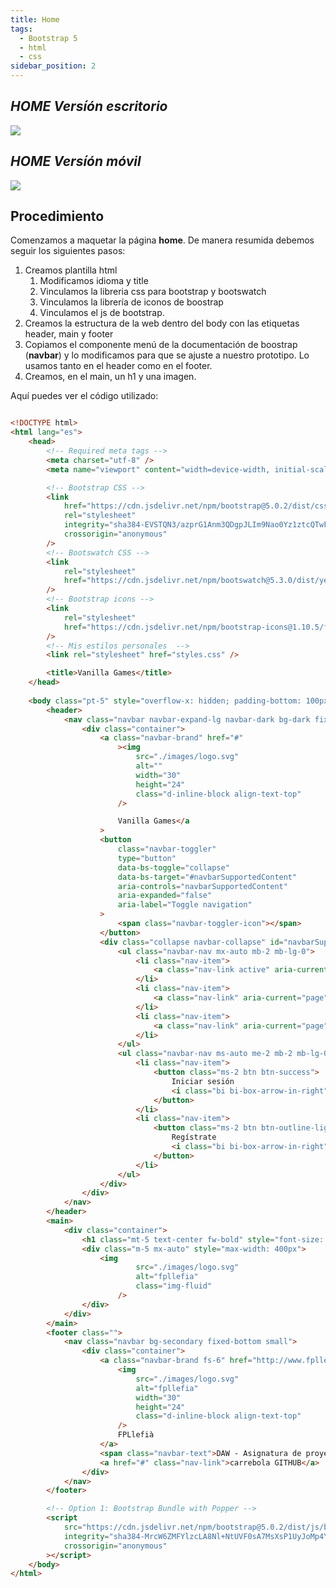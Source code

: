 ```yaml
---
title: Home
tags:
  - Bootstrap 5
  - html
  - css
sidebar_position: 2
---
```

## *HOME Versíón escritorio* 

![](../../../static/imagenes/v1/prototipos/home/home.png)

## *HOME Versíón móvil* 


![](../../../static/imagenes/v1/prototipos/home/home_movil.png)

## Procedimiento

Comenzamos a maquetar la página **home**. De manera resumida debemos seguir los siguientes pasos:
1. Creamos plantilla html
   1. Modificamos idioma y title
   2. Vinculamos la libreria css para bootstrap y bootswatch
   3. Vinculamos la librería de iconos de boostrap
   4. Vinculamos el js de bootstrap.
2. Creamos la estructura de la web dentro del body con las etiquetas header, main y footer
2. Copiamos el componente menú de la documentación de boostrap (**navbar**) y lo modificamos para que se ajuste a nuestro prototipo. Lo usamos tanto en el header como en el footer.
3. Creamos, en el main, un h1 y una imagen.

Aquí puedes ver el código utilizado:

```html title="home.html"

<!DOCTYPE html>
<html lang="es">
	<head>
		<!-- Required meta tags -->
		<meta charset="utf-8" />
		<meta name="viewport" content="width=device-width, initial-scale=1" />

		<!-- Bootstrap CSS -->
		<link
			href="https://cdn.jsdelivr.net/npm/bootstrap@5.0.2/dist/css/bootstrap.min.css"
			rel="stylesheet"
			integrity="sha384-EVSTQN3/azprG1Anm3QDgpJLIm9Nao0Yz1ztcQTwFspd3yD65VohhpuuCOmLASjC"
			crossorigin="anonymous"
		/>
		<!-- Bootswatch CSS -->
		<link
			rel="stylesheet"
			href="https://cdn.jsdelivr.net/npm/bootswatch@5.3.0/dist/yeti/bootstrap.min.css"
		/>
		<!-- Bootstrap icons -->
		<link
			rel="stylesheet"
			href="https://cdn.jsdelivr.net/npm/bootstrap-icons@1.10.5/font/bootstrap-icons.css"
		/>
		<!-- Mis estilos personales  -->
		<link rel="stylesheet" href="styles.css" />

		<title>Vanilla Games</title>
	</head>
	
	<body class="pt-5" style="overflow-x: hidden; padding-bottom: 100px">
		<header>
			<nav class="navbar navbar-expand-lg navbar-dark bg-dark fixed-top">
				<div class="container">
					<a class="navbar-brand" href="#"
						><img
							src="./images/logo.svg"
							alt=""
							width="30"
							height="24"
							class="d-inline-block align-text-top"
						/>

						Vanilla Games</a
					>
					<button
						class="navbar-toggler"
						type="button"
						data-bs-toggle="collapse"
						data-bs-target="#navbarSupportedContent"
						aria-controls="navbarSupportedContent"
						aria-expanded="false"
						aria-label="Toggle navigation"
					>
						<span class="navbar-toggler-icon"></span>
					</button>
					<div class="collapse navbar-collapse" id="navbarSupportedContent">
						<ul class="navbar-nav mx-auto mb-2 mb-lg-0">
							<li class="nav-item">
								<a class="nav-link active" aria-current="page" href="#">Home</a>
							</li>
							<li class="nav-item">
								<a class="nav-link" aria-current="page" href="#">TOP5 Proyectos</a>
							</li>
							<li class="nav-item">
								<a class="nav-link" aria-current="page" href="#">A cerca de</a>
							</li>
						</ul>
						<ul class="navbar-nav ms-auto me-2 mb-2 mb-lg-0">
							<li class="nav-item">
								<button class="ms-2 btn btn-success">
									Iniciar sesión
									<i class="bi bi-box-arrow-in-right"></i>
								</button>
							</li>
							<li class="nav-item">
								<button class="ms-2 btn btn-outline-light">
									Regístrate
									<i class="bi bi-box-arrow-in-right"></i>
								</button>
							</li>
						</ul>
					</div>
				</div>
			</nav>
		</header>
		<main>
			<div class="container">
				<h1 class="mt-5 text-center fw-bold" style="font-size: 100px;">Vanilla Games</h1>
				<div class="m-5 mx-auto" style="max-width: 400px">
					<img
							src="./images/logo.svg"
							alt="fpllefia"
							class="img-fluid"
						/>
				</div>
			</div>
		</main>
		<footer class="">
			<nav class="navbar bg-secondary fixed-bottom small">
				<div class="container">
					<a class="navbar-brand fs-6" href="http://www.fpllefia.com">
						<img
							src="./images/logo.svg"
							alt="fpllefia"
							width="30"
							height="24"
							class="d-inline-block align-text-top"
						/>
						FPLlefià
					</a>
					<span class="navbar-text">DAW - Asignatura de proyectos</span>
					<a href="#" class="nav-link">carrebola GITHUB</a>
				</div>
			</nav>
		</footer>

		<!-- Option 1: Bootstrap Bundle with Popper -->
		<script
			src="https://cdn.jsdelivr.net/npm/bootstrap@5.0.2/dist/js/bootstrap.bundle.min.js"
			integrity="sha384-MrcW6ZMFYlzcLA8Nl+NtUVF0sA7MsXsP1UyJoMp4YLEuNSfAP+JcXn/tWtIaxVXM"
			crossorigin="anonymous"
		></script>
	</body>
</html>


```